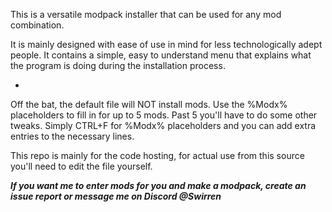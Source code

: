 This is a versatile modpack installer that can be used for any mod combination.

It is mainly designed with ease of use in mind for less technologically adept people.
It contains a simple, easy to understand menu that explains what the program is doing during the installation process.

-

Off the bat, the default file will NOT install mods. 
Use the %Modx% placeholders to fill in for up to 5 mods. Past 5 you'll have to do some other tweaks. 
Simply CTRL+F for %Modx% placeholders and you can add extra entries to the necessary lines.

This repo is mainly for the code hosting, for actual use from this source you'll need to edit the file yourself.

***If you want me to enter mods for you and make a modpack, create an issue report or message me on Discord @Swirren***
